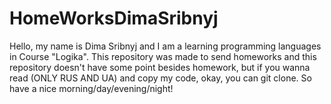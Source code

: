 # HomeWorksDimaSribnyj
Hello, my name is Dima Sribnyj and I am a learning programming languages in Course "Logika". This repository was made to send homeworks and this repository doesn't have some point besides homework, but if you wanna read (ONLY RUS AND UA) and copy my code, okay, you can git clone. So have a nice morning/day/evening/night!
